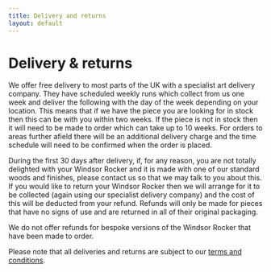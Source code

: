 ```yaml
---
title: Delivery and returns
layout: default
---
```


# Delivery & returns

We offer free delivery to most parts of the UK with a specialist art delivery company. They have scheduled weekly runs which collect from us one week and deliver the following with the day of the week depending on your location. This means that if we have the piece you are looking for in stock then this can be with you within two weeks. If the piece is not in stock then it will need to be made to order which can take up to 10 weeks. For orders to areas further afield there will be an additional delivery charge and the time schedule will need to be confirmed when the order is placed. 

During the first 30 days after delivery, if, for any reason, you are not totally delighted with your Windsor Rocker and it is made with one of our standard woods and finishes, please contact us so that we may talk to you about this. If you would like to return your Windsor Rocker then we will arrange for it to be collected (again using our specialist delivery company) and the cost of this will be deducted from your refund. Refunds will only be made for pieces that have no signs of use and are returned in all of their original packaging.

We do not offer refunds for bespoke versions of the Windsor Rocker that have been made to order.

Please note that all deliveries and returns are subject to our [terms and conditions](/terms.html).
